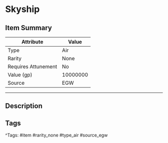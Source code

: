 # Skyship

## Item Summary

| Attribute            | Value                        |
|----------------------|------------------------------|
| Type                 | Air |
| Rarity               | None             |
| Requires Attunement  | No                |
| Value (gp)           | 10000000    |
| Source               | EGW |

---

## Description



## Tags

^Tags: #item #rarity_none #type_air #source_egw